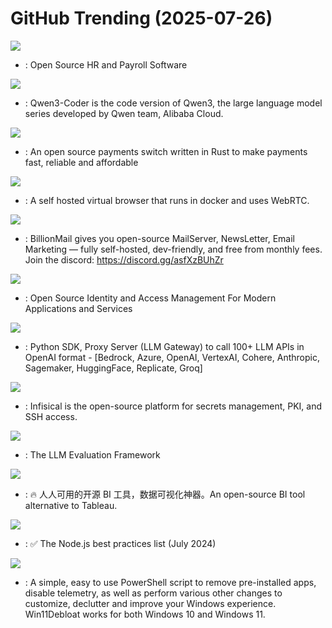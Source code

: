 # GitHub Trending (2025-07-26)

![](https://img.shields.io/badge/Python-New%20531-green?style=flat-square&logo=appveyor)
- [](https://github.comundefined): Open Source HR and Payroll Software

![](https://img.shields.io/badge/Python-New%20622-green?style=flat-square&logo=appveyor)
- [](https://github.comundefined): Qwen3-Coder is the code version of Qwen3, the large language model series developed by Qwen team, Alibaba Cloud.

![](https://img.shields.io/badge/Rust-New%20116-green?style=flat-square&logo=appveyor)
- [](https://github.comundefined): An open source payments switch written in Rust to make payments fast, reliable and affordable

![](https://img.shields.io/badge/Go-New%20599-green?style=flat-square&logo=appveyor)
- [](https://github.comundefined): A self hosted virtual browser that runs in docker and uses WebRTC.

![](https://img.shields.io/badge/Go-New%20278-green?style=flat-square&logo=appveyor)
- [](https://github.comundefined): BillionMail gives you open-source MailServer, NewsLetter, Email Marketing — fully self-hosted, dev-friendly, and free from monthly fees. Join the discord: https://discord.gg/asfXzBUhZr

![](https://img.shields.io/badge/Java-New%2087-green?style=flat-square&logo=appveyor)
- [](https://github.comundefined): Open Source Identity and Access Management For Modern Applications and Services

![](https://img.shields.io/badge/Python-New%2048-green?style=flat-square&logo=appveyor)
- [](https://github.comundefined): Python SDK, Proxy Server (LLM Gateway) to call 100+ LLM APIs in OpenAI format - [Bedrock, Azure, OpenAI, VertexAI, Cohere, Anthropic, Sagemaker, HuggingFace, Replicate, Groq]

![](https://img.shields.io/badge/TypeScript-New%2016-green?style=flat-square&logo=appveyor)
- [](https://github.comundefined): Infisical is the open-source platform for secrets management, PKI, and SSH access.

![](https://img.shields.io/badge/Python-New%2025-green?style=flat-square&logo=appveyor)
- [](https://github.comundefined): The LLM Evaluation Framework

![](https://img.shields.io/badge/Java-New%2087-green?style=flat-square&logo=appveyor)
- [](https://github.comundefined): 🔥 人人可用的开源 BI 工具，数据可视化神器。An open-source BI tool alternative to Tableau.

![](https://img.shields.io/badge/Dockerfile-New%2018-green?style=flat-square&logo=appveyor)
- [](https://github.comundefined): ✅ The Node.js best practices list (July 2024)

![](https://img.shields.io/badge/PowerShell-New%20254-green?style=flat-square&logo=appveyor)
- [](https://github.comundefined): A simple, easy to use PowerShell script to remove pre-installed apps, disable telemetry, as well as perform various other changes to customize, declutter and improve your Windows experience. Win11Debloat works for both Windows 10 and Windows 11.

